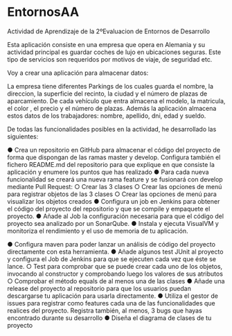 # EntornosAA
Actividad de Aprendizaje de la 2ºEvaluacion de Entornos de Desarrollo

Esta aplicación consiste en una empresa que opera en Alemania y su actividad principal es guardar coches de lujo en ubicaciones seguras.
Este tipo de servicios son requeridos por motivos de viaje, de seguridad etc.

Voy a crear una aplicación para almacenar datos:

La empresa tiene diferentes Parkings de los cuales guarda el nombre, la direccion, la superficie del recinto, la ciudad y el número de plazas de aparcamiento.
De cada vehículo que entra almacena el modelo, la matricula, el color , el precio y el número de plazas.
Además la aplicación almacena estos datos de los trabajadores: nombre, apellido, dni, edad y sueldo.

De todas las funcionalidades posibles en la actividad, he desarrollado las siguientes:

●	Crea un repositorio en GitHub para almacenar el código del proyecto de forma que dispongan de las ramas master y develop. Configura también el fichero README.md del repositorio para que explique en que consiste la aplicación y enumere los puntos que has realizado
●	Para cada nueva funcionalidad se creará una nueva rama feature y se fusionará con develop mediante Pull Request:
    ○	Crear las 3 clases
    ○	Crear las opciones de menú para registrar objetos de las 3 clases
    ○	Crear las opciones de menú para visualizar los objetos creados
●	Configura un job en Jenkins para obtener el código del proyecto del repositorio y que se compile y empaquete el proyecto.
●	Añade al Job la configuración necesaria para que el código del proyecto sea analizado por un SonarQube.
●	Instala y ejecuta VisualVM y monitoriza el rendimiento y el uso de memoria de tu aplicación.

●	Configura maven para poder lanzar un análisis de código del proyecto directamente con esta herramienta.
●	Añade algunos test JUnit al proyecto y configura el Job de Jenkins para que se ejecuten cada vez que éste se lance.
    ○	Test para comprobar que se puede crear cada uno de los objetos, invocando al constructor y comprobando luego los valores de sus atributos
    ○	Comprobar el método equals de al menos una de las clases
●	Añade una release del proyecto al repositorio para que los usuarios puedan descargarse tu aplicación para usarla directamente.
●	Utiliza el gestor de issues para registrar como features cada una de las funcionalidades que realices del proyecto. Registra también, al menos, 3 bugs que hayas encontrado durante su desarrollo
●	Diseña el diagrama de clases de tu proyecto
